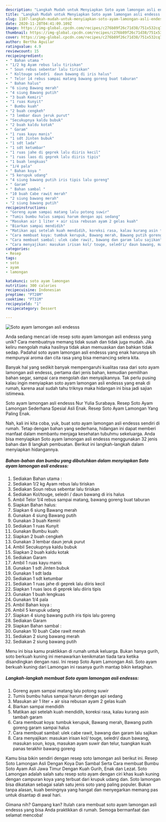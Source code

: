 ```yaml
---
description: "Langkah Mudah untuk Menyiapkan Soto ayam lamongan asli endesss Anti Gagal"
title: "Langkah Mudah untuk Menyiapkan Soto ayam lamongan asli endesss Anti Gagal"
slug: 1107-langkah-mudah-untuk-menyiapkan-soto-ayam-lamongan-asli-endesss-anti-gagal
date: 2020-11-28T04:41:09.109Z
image: https://img-global.cpcdn.com/recipes/c276b89f26c71d38/751x532cq70/soto-ayam-lamongan-asli-endesss-foto-resep-utama.jpg
thumbnail: https://img-global.cpcdn.com/recipes/c276b89f26c71d38/751x532cq70/soto-ayam-lamongan-asli-endesss-foto-resep-utama.jpg
cover: https://img-global.cpcdn.com/recipes/c276b89f26c71d38/751x532cq70/soto-ayam-lamongan-asli-endesss-foto-resep-utama.jpg
author: Bertha Aguilar
ratingvalue: 4.9
reviewcount: 15
recipeingredient:
- " Bahan utama "
- "1/2 kg Ayam rebus lalu tiriskan"
- " Soun rebus sebentar lalu tiriskan"
- " Koltouge seledri  daun bawang di iris halus"
- " Telor 14 rebus sampai matang bawang goreng buat taburan"
- " Bahan halus"
- "6 siung Bawang merah"
- "4 siung Bawang putih"
- "3 buah Kemiri"
- "1 ruas Kunyit"
- " Bumbu kuah"
- "2 buah cengkeh"
- "3 lembar daun jeruk purut"
- "Secukupnya kaldu bubuk"
- "2 buah kaldu kotak"
- " Garam"
- "1 ruas kayu manis"
- "1 sdt Jinten bubuk"
- "1 sdt lada"
- "1 sdt ketumbar"
- "1 ruas jahe di geprek lalu diiris kecil"
- "1 ruas laos di geprek lalu diiris tipis"
- "1 buah lengkuas"
- "1/4 pala"
- " Bahan koya "
- "5 kerupuk udang"
- "4 siung bawang putih iris tipis lalu goreng"
- " Garam"
- " Bahan sambal "
- "10 buah Cabe rawit merah"
- "2 siung bawang merah"
- "2 siung bawang putih"
recipeinstructions:
- "Goreng ayam sampai matang lalu potong suwir"
- "Tumis bumbu halus sampai harum dengan api sedang"
- "Masukan air 1 liter + air sisa rebusan ayam 2 gelas kuah"
- "Biarkan sampai mendidih"
- "Matikan api setelah kuah mendidih, koreksi rasa, kalau kurang asin tambah garam"
- "Cara membuat koya: tumbuk kerupuk, Bawang merah, Bawang putih goreng garam sampai halus"
- "Cara membuat sambal: ulek cabe rawit, bawang dan garam lalu sajikan"
- "Cara menyajikan: masukan irisan kol/ touge, seledri/ daun bawang, masukan soun, koya, masukan ayam suwir dan telur, tuangkan kuah panas terakhir bawang goreng"
categories:
- Resep
tags:
- soto
- ayam
- lamongan

katakunci: soto ayam lamongan 
nutrition: 300 calories
recipecuisine: Indonesian
preptime: "PT28M"
cooktime: "PT31M"
recipeyield: "1"
recipecategory: Dessert

---
```



![Soto ayam lamongan asli endesss](https://img-global.cpcdn.com/recipes/c276b89f26c71d38/751x532cq70/soto-ayam-lamongan-asli-endesss-foto-resep-utama.jpg)

Anda sedang mencari ide resep soto ayam lamongan asli endesss yang unik? Cara membuatnya memang tidak susah dan tidak juga mudah. Jika keliru mengolah maka hasilnya tidak akan memuaskan dan bahkan tidak sedap. Padahal soto ayam lamongan asli endesss yang enak harusnya sih mempunyai aroma dan cita rasa yang bisa memancing selera kita.

Banyak hal yang sedikit banyak mempengaruhi kualitas rasa dari soto ayam lamongan asli endesss, pertama dari jenis bahan, kemudian pemilihan bahan segar, sampai cara mengolah dan menyajikannya. Tak perlu pusing kalau ingin menyiapkan soto ayam lamongan asli endesss yang enak di rumah, karena asal sudah tahu triknya maka hidangan ini bisa jadi sajian istimewa.

Soto ayam lamongan asli endesss Nur Yulia Surabaya. Resep Soto Ayam Lamongan Sederhana Spesial Asli Enak. Resep Soto Ayam Lamongan Yang Paling Enak.


Nah, kali ini kita coba, yuk, buat soto ayam lamongan asli endesss sendiri di rumah. Tetap dengan bahan yang sederhana, hidangan ini dapat memberi manfaat dalam membantu menjaga kesehatan tubuhmu sekeluarga. Anda bisa menyiapkan Soto ayam lamongan asli endesss menggunakan 32 jenis bahan dan 8 langkah pembuatan. Berikut ini langkah-langkah dalam menyiapkan hidangannya.

<!--inarticleads1-->

##### Bahan-bahan dan bumbu yang dibutuhkan dalam menyiapkan Soto ayam lamongan asli endesss:

1. Sediakan  Bahan utama :
1. Sediakan 1/2 kg Ayam rebus lalu tiriskan
1. Sediakan  Soun rebus sebentar lalu tiriskan
1. Sediakan  Kol/touge, seledri / daun bawang di iris halus
1. Ambil  Telor 1/4 rebus sampai matang, bawang goreng buat taburan
1. Siapkan  Bahan halus:
1. Siapkan 6 siung Bawang merah
1. Gunakan 4 siung Bawang putih
1. Gunakan 3 buah Kemiri
1. Sediakan 1 ruas Kunyit
1. Gunakan  Bumbu kuah:
1. Siapkan 2 buah cengkeh
1. Gunakan 3 lembar daun jeruk purut
1. Ambil Secukupnya kaldu bubuk
1. Siapkan 2 buah kaldu kotak
1. Sediakan  Garam
1. Ambil 1 ruas kayu manis
1. Gunakan 1 sdt Jinten bubuk
1. Gunakan 1 sdt lada
1. Sediakan 1 sdt ketumbar
1. Sediakan 1 ruas jahe di geprek lalu diiris kecil
1. Siapkan 1 ruas laos di geprek lalu diiris tipis
1. Gunakan 1 buah lengkuas
1. Gunakan 1/4 pala
1. Ambil  Bahan koya :
1. Ambil 5 kerupuk udang
1. Siapkan 4 siung bawang putih iris tipis lalu goreng
1. Sediakan  Garam
1. Siapkan  Bahan sambal :
1. Gunakan 10 buah Cabe rawit merah
1. Sediakan 2 siung bawang merah
1. Sediakan 2 siung bawang putih


Menu ini bisa kamu praktikkan di rumah untuk keluarga. Bukan hanya gurih, soto berkuah kuning ini menawarkan kenikmatan tiada tara ketika disandingkan dengan nasi. Ini resep Soto Ayam Lamongan Asli. Soto ayam berkuah kuning dari Lamongan ini rasanya gurih mantap bikin ketagihan. 

<!--inarticleads2-->

##### Langkah-langkah membuat Soto ayam lamongan asli endesss:

1. Goreng ayam sampai matang lalu potong suwir
1. Tumis bumbu halus sampai harum dengan api sedang
1. Masukan air 1 liter + air sisa rebusan ayam 2 gelas kuah
1. Biarkan sampai mendidih
1. Matikan api setelah kuah mendidih, koreksi rasa, kalau kurang asin tambah garam
1. Cara membuat koya: tumbuk kerupuk, Bawang merah, Bawang putih goreng garam sampai halus
1. Cara membuat sambal: ulek cabe rawit, bawang dan garam lalu sajikan
1. Cara menyajikan: masukan irisan kol/ touge, seledri/ daun bawang, masukan soun, koya, masukan ayam suwir dan telur, tuangkan kuah panas terakhir bawang goreng


Kamu bisa bikin sendiri dengan resep soto lamongan asli berikut ini. Resep Soto Lamongan Asli Dengan Koya Dan Sambal Serta Cara membuat Bumbu Soto Ayam Asli Jawa Timur Dengan Kuah Gurih, Enak dan Lezat. Soto Lamongan adalah salah satu resep soto ayam dengan ciri khas kuah kuning dengan campuran koya yang terbuat dari krupuk udang dan. Soto lamongan bisa dikatakan sebagai salah satu jenis soto yang paling populer. Bukan tanpa alasan, kuah beningnya yang hangat dan menyegarkan memang pas untuk disantap di awal hari. 

Gimana nih? Gampang kan? Itulah cara membuat soto ayam lamongan asli endesss yang bisa Anda praktikkan di rumah. Semoga bermanfaat dan selamat mencoba!
